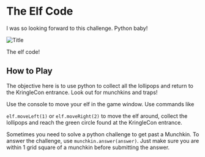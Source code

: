 # The Elf Code

I was so looking forward to this challenge. Python baby!

![Title](/img/term_tec/img1.png)

The elf code!

## How to Play
The objective here is to use python to collect all the lollipops and return to the KringleCon entrance. Look out for munchkins and traps!

Use the console to move your elf in the game window. Use commands like

`elf.moveLeft(1)` or `elf.moveRight(2)` to move the elf around, collect the lollipops and reach the green circle found at the KringleCon entrance.

Sometimes you need to solve a python challenge to get past a Munchkin. To answer the challenge, use `munchkin.answer(answer)`. Just make sure you are within 1 grid square of a munchkin before submitting the answer.